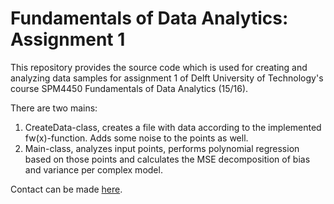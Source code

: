 # Fundamentals of Data Analytics: Assignment 1
This repository provides the source code which is used for creating and analyzing data samples for assignment 1 of Delft University of Technology's course SPM4450 Fundamentals of Data Analytics (15/16).

There are two mains:

1. CreateData-class, creates a file with data according to the implemented fw(x)-function. Adds some noise to the points as well.
2. Main-class, analyzes input points, performs polynomial regression based on those points and calculates the MSE decomposition of bias and variance per complex model.


Contact can be made [here](http://wesleyvanderlee.nl/#contact).
